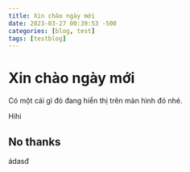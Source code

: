 ```yaml
---
title: Xin chào ngày mới
date: 2023-03-27 00:39:53 -500
categories: [blog, test]
tags: [testblog]
---
```


# Xin chào ngày mới

Có một cái gì đó đang hiển thị trên màn hình đó nhé.

Hihi

## No thanks
ádasđ